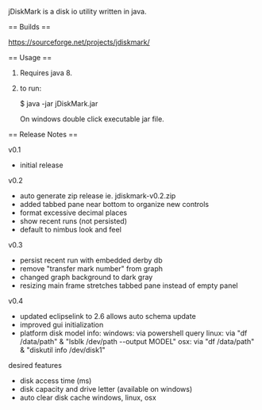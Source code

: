 jDiskMark is a disk io utility written in java. 


== Builds == 

https://sourceforge.net/projects/jdiskmark/


== Usage ==

1. Requires java 8.

2. to run:
    
   $ java -jar jDiskMark.jar

   On windows double click executable jar file.


== Release Notes ==

v0.1
 - initial release

v0.2
 - auto generate zip release ie. jdiskmark-v0.2.zip
 - added tabbed pane near bottom to organize new controls
 - format excessive decimal places
 - show recent runs (not persisted)
 - default to nimbus look and feel

v0.3
 - persist recent run with embedded derby db
 - remove "transfer mark number" from graph
 - changed graph background to dark gray
 - resizing main frame stretches tabbed pane instead of empty panel

v0.4
 - updated eclipselink to 2.6 allows auto schema update
 - improved gui initialization
 - platform disk model info: 
     windows: via powershell query
     linux:   via "df /data/path" & "lsblk /dev/path --output MODEL"
     osx:     via "df /data/path" & "diskutil info /dev/disk1"

desired features
 - disk access time (ms)
 - disk capacity and drive letter (available on windows)
 - auto clear disk cache windows, linux, osx
